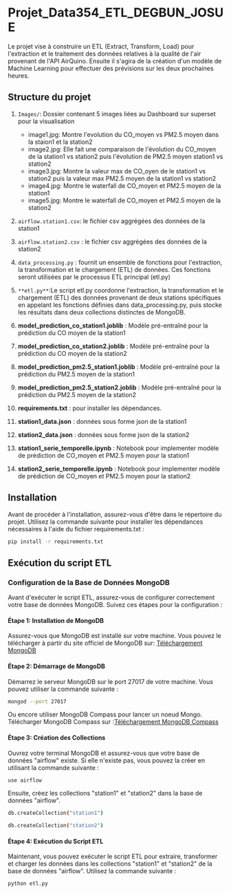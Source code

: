 # Projet_Data354_ETL_DEGBUN_JOSUE
Le projet vise à construire un ETL (Extract, Transform, Load) pour l'extraction et le traitement des données relatives à la qualité de l'air provenant de l'API AirQuino. Ensuite il s'agira de la création d'un modèle de Machine Learning pour effectuer des prévisions sur les deux prochaines heures.

## Structure du projet
1. `Images/`:
    Dossier contenant 5 images liées au Dashboard sur superset pour la visualisation
   - image1.jpg: Montre l'evolution du CO_moyen vs PM2.5 moyen dans la staion1 et la station2
   - image2.jpg: Elle fait une comparaison de l'évolution du CO_moyen de la station1 vs station2 puis l'évolution de PM2.5 moyen station1 vs station2
   - image3.jpg: Montre la valeur max de CO_oyen de le station1 vs station2 puis la valeur max PM2.5 moyen de la station1 vs station2
   - image4.jpg: Montre le waterfall de CO_moyen et PM2.5 moyen de la station1
   - image5.jpg: Montre le waterfall de CO_moyen et PM2.5 moyen de la station2
2.  `airflow.station1.csv`: le fichier csv aggrégées des données de la station1


3. `airflow.station2.csv`  :  le fichier csv aggrégées des données de la station2

4. `data_processing.py` : fournit un ensemble de fonctions pour l'extraction, la transformation et le chargement (ETL) de données. Ces fonctions seront utilisées par le processus ETL principal (etl.py)

5.   `**etl.py**`:Le script etl.py coordonne l'extraction, la transformation et le chargement (ETL) des données provenant de deux stations spécifiques en appelant les fonctions définies dans data_processing.py, puis stocke les résultats dans deux collections distinctes de MongoDB.
   
6. **model_prediction_co_station1.joblib** : Modèle pré-entraîné pour la prédiction du CO moyen de la station1

7. **model_prediction_co_station2.joblib** : Modèle pré-entraîné pour la prédiction du CO moyen de la station2

8. **model_prediction_pm2.5_station1.joblib** : Modèle pré-entraîné pour la prédiction du PM2.5 moyen de la station1

9. **model_prediction_pm2.5_station2.joblib** : Modèle pré-entraîné pour la prédiction du PM2.5 moyen de la station2

10. **requirements.txt** : pour installer les dépendances.
    
11. **station1_data.json** : données sous forme json de la station1

12. **station2_data.json** : données sous forme json de la station2

13. **station1_serie_temporelle.ipynb** : Notebook pour implementer modèle de prédiction de CO_moyen et PM2.5 moyen pour la station1

14. **station2_serie_temporelle.ipynb** : Notebook pour implementer modèle de prédiction de CO_moyen et PM2.5 moyen pour la station2

## Installation
Avant de procéder à l'installation, assurez-vous d'être dans le répertoire du projet. Utilisez la commande suivante pour installer les dépendances nécessaires à l'aide du fichier requirements.txt :
```bash
pip install -r requirements.txt
```
## Exécution du script ETL
### Configuration de la Base de Données MongoDB
Avant d'exécuter le script ETL, assurez-vous de configurer correctement votre base de données MongoDB. Suivez ces étapes pour la configuration :

#### Étape 1: Installation de MongoDB
Assurez-vous que MongoDB est installé sur votre machine. Vous pouvez le télécharger à partir du site officiel de MongoDB sur: [Téléchargement MongoDB](https://www.mongodb.com/try/download/community)

#### Étape 2: Démarrage de MongoDB
Démarrez le serveur MongoDB sur le port 27017 de votre machine. Vous pouvez utiliser la commande suivante :
```bash
mongod --port 27017
```
Ou encore utiliser MongoDB Compass pour lancer un noeud Mongo. Télécharger MongoDB Compass sur :[Téléchargement MongoDB Compass](https://www.mongodb.com/try/download/shell)

#### Étape 3: Création des Collections
Ouvrez votre terminal MongoDB et assurez-vous que votre base de données "airflow" existe. Si elle n'existe pas, vous pouvez la créer en utilisant la commande suivante :
```bash
use airflow
```
Ensuite, créez les collections "station1" et "station2" dans la base de données "airflow".
```bash
db.createCollection("station1")
```
```bash
db.createCollection("station2")
```
#### Étape 4: Exécution du Script ETL
Maintenant, vous pouvez exécuter le script ETL pour extraire, transformer et charger les données dans les collections "station1" et "station2" de la base de données "airflow". Utilisez la commande suivante :
```bash
python etl.py
```



